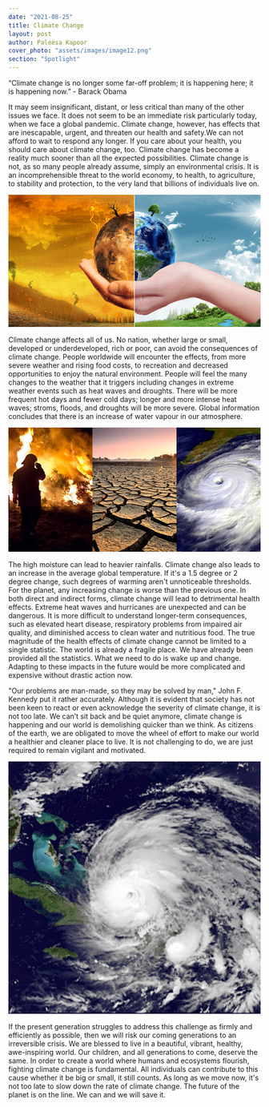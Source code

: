 ```yaml
---
date: "2021-08-25"
title: Climate Change
layout: post
author: Paleesa Kapoor
cover_photo: "assets/images/image12.png"
section: "Spotlight"
---
```


“Climate change is no longer some far-off problem; it is happening here; it is happening now.” - Barack Obama

It may seem insignificant, distant, or less critical than many of the other issues we face. It does not seem to be an immediate risk particularly today, when we face a global pandemic. Climate change, however, has effects that are inescapable, urgent, and threaten our health and safety.We can not afford to wait to respond any longer. If you care about your health, you should care about climate change, too. Climate change has become a reality much sooner than all the expected possibilities. Climate change is not, as so many people already assume, simply an environmental crisis. It is an incomprehensible threat to the world economy, to health, to agriculture, to stability and protection, to the very land that billions of individuals live on.

![climate1](/assets/images/climate.png)

Climate change affects all of us. No nation, whether large or small, developed or underdeveloped, rich or poor, can avoid the consequences of climate change. People worldwide will encounter the effects, from more severe weather and rising food costs, to recreation and decreased opportunities to enjoy the natural environment. People will feel the many changes to the weather that it triggers including changes in extreme weather events such as heat waves and droughts. There will be more frequent hot days and fewer cold days; longer and more intense heat waves; stroms, floods, and droughts will be more severe. Global information concludes that there is an increase of water vapour in our atmosphere.

![climate1](/assets/images/climate1.png)

The high moisture can lead to heavier rainfalls. Climate change also leads to an increase in the average global temperature. If it's a 1.5 degree or 2 degree change, such degrees of warming aren't unnoticeable thresholds. For the planet, any increasing change is worse than the previous one. In both direct and indirect forms, climate change will lead to detrimental health effects. Extreme heat waves and hurricanes are unexpected and can be dangerous. It is more difficult to understand longer-term consequences, such as elevated heart disease, respiratory problems from impaired air quality, and diminished access to clean water and nutritious food. The true magnitude of the health effects of climate change cannot be limited to a single statistic. The world is already a fragile place. We have already been provided all the statistics. What we need to do is wake up and change. Adapting to these impacts in the future would be more complicated and expensive without drastic action now.

"Our problems are man-made, so they may be solved by man," John F. Kennedy put it rather accurately. Although it is evident that society has not been keen to react or even acknowledge the severity of climate change, it is not too late. We can’t sit back and be quiet anymore, climate change is happening and our world is demolishing quicker than we think. As citizens of the earth, we are obligated to move the wheel of effort to make our world a healthier and cleaner place to live. It is not challenging to do, we are just required to remain vigilant and motivated.

![climate2](/assets/images/climate2.png)

If the present generation struggles to address this challenge as firmly and efficiently as possible, then we will risk our coming generations to an irreversible crisis. We are blessed to live in a beautiful, vibrant, healthy, awe-inspiring world. Our children, and all generations to come, deserve the same. In order to create a world where humans and ecosystems flourish, fighting climate change is fundamental. All individuals can contribute to this cause whether it be big or small, it still counts. As long as we move now, it's not too late to slow down the rate of climate change. The future of the planet is on the line. We can and we will save it.
